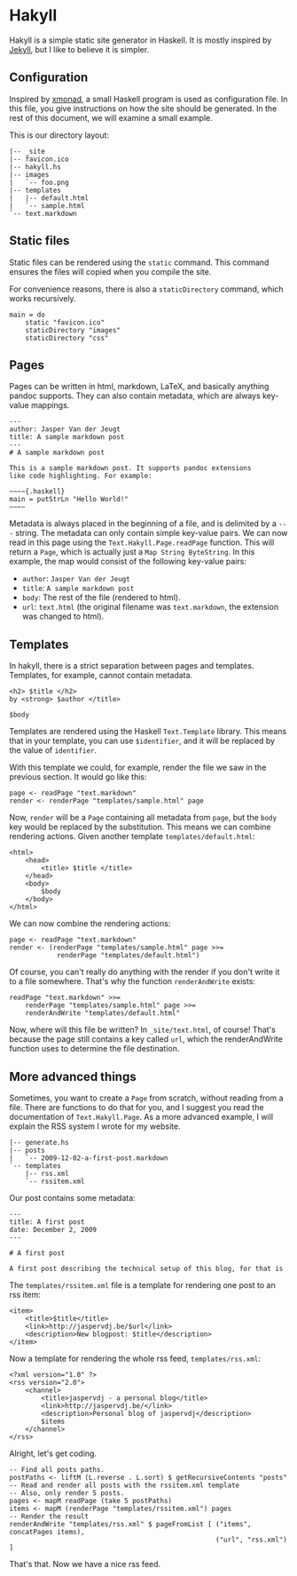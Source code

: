 # Hakyll

Hakyll is a simple static site generator in Haskell. It is mostly inspired by
[Jekyll](http://github.com/mojombo/jekyll), but I like to believe it is
simpler.

## Configuration

Inspired by [xmonad](http://xmonad.org), a small Haskell program is used as
configuration file. In this file, you give instructions on how the site should
be generated. In the rest of this document, we will examine a small example.

This is our directory layout:

    |-- _site
    |-- favicon.ico
    |-- hakyll.hs
    |-- images
    |   `-- foo.png
    |-- templates
    |   |-- default.html
    |   `-- sample.html
    `-- text.markdown

## Static files

Static files can be rendered using the `static` command. This command ensures
the files will copied when you compile the site.

For convenience reasons, there is also a `staticDirectory` command, which works
recursively.

    main = do
        static "favicon.ico"
        staticDirectory "images"
        staticDirectory "css"

## Pages

Pages can be written in html, markdown, LaTeX, and basically anything
pandoc supports.  They can also contain metadata, which are always key-value
mappings.

    ---
    author: Jasper Van der Jeugt
    title: A sample markdown post
    ---
    # A sample markdown post

    This is a sample markdown post. It supports pandoc extensions
    like code highlighting. For example:

    ~~~~{.haskell}
    main = putStrLn "Hello World!"
    ~~~~

Metadata is always placed in the beginning of a file, and is delimited by a
`---` string. The metadata can only contain simple key-value pairs. We can
now read in this page using the `Text.Hakyll.Page.readPage` function. This
will return a `Page`, which is actually just a `Map String ByteString`. In
this example, the map would consist of the following key-value pairs:

- `author`: `Jasper Van der Jeugt`
- `title`: `A sample markdown post`
- `body`: The rest of the file (rendered to html).
- `url`: `text.html` (the original filename was `text.markdown`, the extension
  was changed to html).

## Templates

In hakyll, there is a strict separation between pages and templates. Templates,
for example, cannot contain metadata.

    <h2> $title </h2>
    by <strong> $author </title>

    $body

Templates are rendered using the Haskell `Text.Template` library. This means
that in your template, you can use `$identifier`, and it will be replaced by
the value of `identifier`.

With this template we could, for example, render the file we saw in the previous
section. It would go like this:

    page <- readPage "text.markdown"
    render <- renderPage "templates/sample.html" page

Now, `render` will be a `Page` containing all metadata from `page`, but the
`body` key would be replaced by the substitution. This means we can combine
rendering actions. Given another template `templates/default.html`:

    <html>
        <head>
            <title> $title </title>
        </head>
        <body>
            $body
        </body>
    </html>

We can now combine the rendering actions:

    page <- readPage "text.markdown"
    render <- (renderPage "templates/sample.html" page >>=
                renderPage "templates/default.html")

Of course, you can't really do anything with the render if you don't write it
to a file somewhere. That's why the function `renderAndWrite` exists:

    readPage "text.markdown" >>=
        renderPage "templates/sample.html" page >>=
        renderAndWrite "templates/default.html"

Now, where will this file be written? In `_site/text.html`, of course! That's
because the page still contains a key called `url`, which the renderAndWrite
function uses to determine the file destination.

## More advanced things

Sometimes, you want to create a `Page` from scratch, without reading from a
file. There are functions to do that for you, and I suggest you read the
documentation of `Text.Hakyll.Page`. As a more advanced example, I will
explain the RSS system I wrote for my website.

    |-- generate.hs
    |-- posts
    |   `-- 2009-12-02-a-first-post.markdown
    `-- templates
        |-- rss.xml
        `-- rssitem.xml

Our post contains some metadata:

    ---
    title: A first post
    date: December 2, 2009
    ---

    # A first post

    A first post describing the technical setup of this blog, for that is

The `templates/rssitem.xml` file is a template for rendering one post to an
rss item:

    <item>
        <title>$title</title>
        <link>http://jaspervdj.be/$url</link>
        <description>New blogpost: $title</description>
    </item>

Now a template for rendering the whole rss feed, `templates/rss.xml`:

    <?xml version="1.0" ?>
    <rss version="2.0">
        <channel>
            <title>jaspervdj - a personal blog</title>
            <link>http://jaspervdj.be/</link>
            <description>Personal blog of jaspervdj</description>
            $items
        </channel> 
    </rss>

Alright, let's get coding.

    -- Find all posts paths.
    postPaths <- liftM (L.reverse . L.sort) $ getRecursiveContents "posts"
    -- Read and render all posts with the rssitem.xml template
    -- Also, only render 5 posts.
    pages <- mapM readPage (take 5 postPaths)
    items <- mapM (renderPage "templates/rssitem.xml") pages
    -- Render the result
    renderAndWrite "templates/rss.xml" $ pageFromList [ ("items", concatPages items),
                                                        ("url", "rss.xml") ]

That's that. Now we have a nice rss feed.
